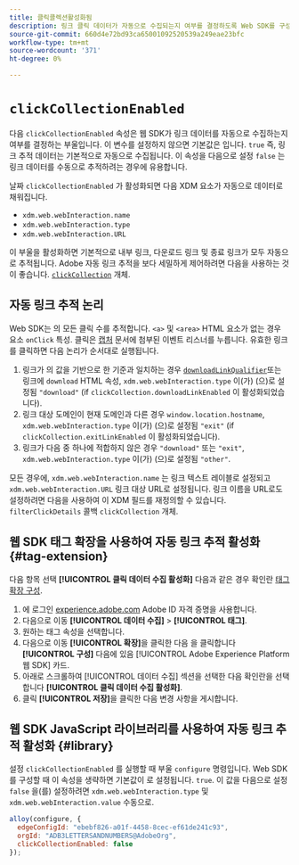 ```yaml
---
title: 클릭콜렉션활성화됨
description: 링크 클릭 데이터가 자동으로 수집되는지 여부를 결정하도록 Web SDK를 구성하는 방법에 대해 알아봅니다.
source-git-commit: 660d4e72bd93ca65001092520539a249eae23bfc
workflow-type: tm+mt
source-wordcount: '371'
ht-degree: 0%

---
```



# `clickCollectionEnabled`

다음 `clickCollectionEnabled` 속성은 웹 SDK가 링크 데이터를 자동으로 수집하는지 여부를 결정하는 부울입니다. 이 변수를 설정하지 않으면 기본값은 입니다. `true` 즉, 링크 추적 데이터는 기본적으로 자동으로 수집됩니다. 이 속성을 다음으로 설정 `false` 는 링크 데이터를 수동으로 추적하려는 경우에 유용합니다.

날짜 `clickCollectionEnabled` 가 활성화되면 다음 XDM 요소가 자동으로 데이터로 채워집니다.

* `xdm.web.webInteraction.name`
* `xdm.web.webInteraction.type`
* `xdm.web.webInteraction.URL`

이 부울을 활성화하면 기본적으로 내부 링크, 다운로드 링크 및 종료 링크가 모두 자동으로 추적됩니다. Adobe 자동 링크 추적을 보다 세밀하게 제어하려면 다음을 사용하는 것이 좋습니다. [`clickCollection`](clickcollection.md) 개체.

## 자동 링크 추적 논리

Web SDK는 의 모든 클릭 수를 추적합니다. `<a>` 및 `<area>` HTML 요소가 없는 경우 요소 `onClick` 특성. 클릭은 [캡처](https://www.w3.org/TR/uievents/#capture-phase) 문서에 첨부된 이벤트 리스너를 누릅니다. 유효한 링크를 클릭하면 다음 논리가 순서대로 실행됩니다.

1. 링크가 의 값을 기반으로 한 기준과 일치하는 경우 [`downloadLinkQualifier`](downloadlinkqualifier.md)또는 링크에 `download` HTML 속성, `xdm.web.webInteraction.type` 이(가) (으)로 설정됨 `"download"` (if `clickCollection.downloadLinkEnabled` 이 활성화되었습니다).
1. 링크 대상 도메인이 현재 도메인과 다른 경우 `window.location.hostname`, `xdm.web.webInteraction.type` 이(가) (으)로 설정됨 `"exit"` (if `clickCollection.exitLinkEnabled` 이 활성화되었습니다).
1. 링크가 다음 중 하나에 적합하지 않은 경우 `"download"` 또는 `"exit"`, `xdm.web.webInteraction.type` 이(가) (으)로 설정됨 `"other"`.

모든 경우에, `xdm.web.webInteraction.name` 는 링크 텍스트 레이블로 설정되고 `xdm.web.webInteraction.URL` 링크 대상 URL로 설정됩니다. 링크 이름을 URL로도 설정하려면 다음을 사용하여 이 XDM 필드를 재정의할 수 있습니다. `filterClickDetails` 콜백 `clickCollection` 개체.

## 웹 SDK 태그 확장을 사용하여 자동 링크 추적 활성화 {#tag-extension}

다음 항목 선택 **[!UICONTROL 클릭 데이터 수집 활성화]** 다음과 같은 경우 확인란 [태그 확장 구성](/help/tags/extensions/client/web-sdk/web-sdk-extension-configuration.md).

1. 에 로그인 [experience.adobe.com](https://experience.adobe.com) Adobe ID 자격 증명을 사용합니다.
1. 다음으로 이동 **[!UICONTROL 데이터 수집]** > **[!UICONTROL 태그]**.
1. 원하는 태그 속성을 선택합니다.
1. 다음으로 이동 **[!UICONTROL 확장]**&#x200B;을 클릭한 다음 을 클릭합니다 **[!UICONTROL 구성]** 다음에 있음 [!UICONTROL Adobe Experience Platform 웹 SDK] 카드.
1. 아래로 스크롤하여 [!UICONTROL 데이터 수집] 섹션을 선택한 다음 확인란을 선택합니다 **[!UICONTROL 클릭 데이터 수집 활성화]**.
1. 클릭 **[!UICONTROL 저장]**&#x200B;을 클릭한 다음 변경 사항을 게시합니다.

## 웹 SDK JavaScript 라이브러리를 사용하여 자동 링크 추적 활성화 {#library}

설정 `clickCollectionEnabled` 를 실행할 때 부울 `configure` 명령입니다. Web SDK를 구성할 때 이 속성을 생략하면 기본값이 로 설정됩니다. `true`. 이 값을 다음으로 설정 `false` 을(를) 설정하려면 `xdm.web.webInteraction.type` 및 `xdm.web.webInteraction.value` 수동으로.

```js
alloy(configure, {
  edgeConfigId: "ebebf826-a01f-4458-8cec-ef61de241c93",
  orgId: "ADB3LETTERSANDNUMBERS@AdobeOrg",
  clickCollectionEnabled: false
});
```

